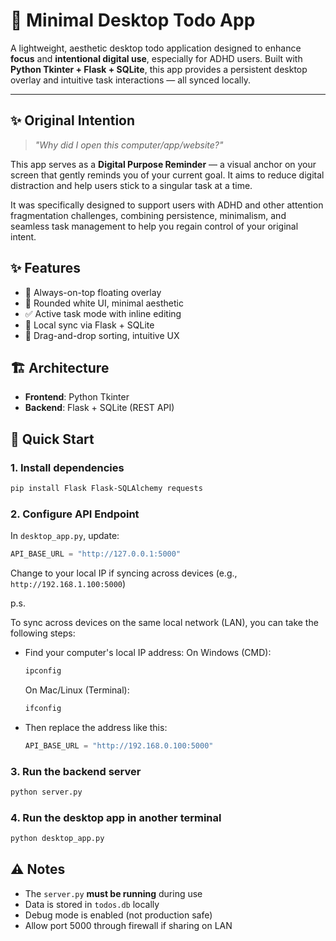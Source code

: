 # 🌸 Minimal Desktop Todo App

A lightweight, aesthetic desktop todo application designed to enhance **focus** and **intentional digital use**, especially for ADHD users.
Built with **Python Tkinter + Flask + SQLite**, this app provides a persistent desktop overlay and intuitive task interactions — all synced locally.

---

## ✨ Original Intention

> *"Why did I open this computer/app/website?"*

This app serves as a **Digital Purpose Reminder** — a visual anchor on your screen that gently reminds you of your current goal. It aims to reduce digital distraction and help users stick to a singular task at a time.

It was specifically designed to support users with ADHD and other attention fragmentation challenges, combining persistence, minimalism, and seamless task management to help you regain control of your original intent.


## ✨ Features

- 🧊 Always-on-top floating overlay
- 🎨 Rounded white UI, minimal aesthetic
- ✅ Active task mode with inline editing
- 🔁 Local sync via Flask + SQLite
- 🧲 Drag-and-drop sorting, intuitive UX

## 🏗️ Architecture

- **Frontend**: Python Tkinter
- **Backend**: Flask + SQLite (REST API)

## 🚀 Quick Start
### 1. Install dependencies

```bash
pip install Flask Flask-SQLAlchemy requests
```
### 2. Configure API Endpoint

In `desktop_app.py`, update:

```python
API_BASE_URL = "http://127.0.0.1:5000"
```

Change to your local IP if syncing across devices (e.g., `http://192.168.1.100:5000`)

p.s.

To sync across devices on the same local network (LAN), you can take the following steps:

* Find your computer's local IP address:
  On Windows (CMD):

  ```bash
  ipconfig
  ```

  On Mac/Linux (Terminal):

  ```bash
  ifconfig
  ```
* Then replace the address like this:

  ```python
  API_BASE_URL = "http://192.168.0.100:5000"
  ```

### 3. Run the backend server

```bash
python server.py
```

### 4. Run the desktop app in another terminal

```bash
python desktop_app.py
```

## ⚠️ Notes

* The `server.py` **must be running** during use
* Data is stored in `todos.db` locally
* Debug mode is enabled (not production safe)
* Allow port 5000 through firewall if sharing on LAN
